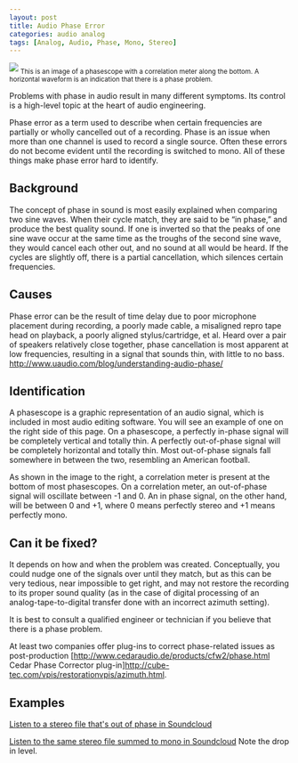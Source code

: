 ```yaml
---
layout: post
title: Audio Phase Error
categories: audio analog
tags: [Analog, Audio, Phase, Mono, Stereo]
---
```


<img src="{{ site.baseurl }}/images/Audio_phase_error.png">
<sub>This is an image of a phasescope with a correlation meter along the bottom. A horizontal waveform is an indication that there is a phase problem.</sub>

Problems with phase in audio result in many different symptoms.  Its control is a high-level topic at the heart of audio engineering.

Phase error as a term used to describe when certain frequencies are partially or wholly cancelled out of a recording. Phase is an issue when more than one channel is used to record a single source. Often these errors do not become evident until the recording is switched to mono. All of these things make phase error hard to identify.

## Background
The concept of phase in sound is most easily explained when comparing two sine waves. When their cycle match, they are said to be “in phase,” and produce the best quality sound. If one is inverted so that the peaks of one sine wave occur at the same time as the troughs of the second sine wave, they would cancel each other out, and no sound at all would be heard. If the cycles are slightly off, there is a partial cancellation, which silences certain frequencies.

## Causes
Phase error can be the result of time delay due to poor microphone placement during recording, a poorly made cable, a misaligned repro tape head on playback, a poorly aligned stylus/cartridge, et al.  Heard over a pair of speakers relatively close together, phase cancellation is most apparent at low frequencies, resulting in a signal that sounds thin, with little to no bass.
<ref>http://www.uaudio.com/blog/understanding-audio-phase/</ref>

## Identification
A phasescope is a graphic representation of an audio signal, which is included in most audio editing software. You will see an example of one on the right side of this page. On a phasescope, a perfectly in-phase signal will be completely vertical and totally thin. A perfectly out-of-phase signal will be completely horizontal and totally thin. Most out-of-phase signals fall somewhere in between the two, resembling an American football.

As shown in the image to the right, a correlation meter is present at the bottom of most phasescopes. On a correlation meter, an out-of-phase signal will oscillate between -1 and 0. An in phase signal, on the other hand, will be between 0 and +1, where 0 means perfectly stereo and +1 means perfectly mono.

##  Can it be fixed?
It depends on how and when the problem was created. Conceptually, you could nudge one of the signals over until they match, but as this can be very tedious, near impossible to get right, and may not restore the recording to its proper sound quality (as in the case of digital processing of an analog-tape-to-digital transfer done with an incorrect azimuth setting).

It is best to consult a qualified engineer or technician if you believe that there is a phase problem.

At least two companies offer plug-ins to correct phase-related issues as post-production <ref>[http://www.cedaraudio.de/products/cfw2/phase.html Cedar Phase Corrector plug-in]</ref><ref>http://cube-tec.com/vpis/restorationvpis/azimuth.html</ref>.

##  Examples

[Listen to a stereo file that's out of phase in Soundcloud](https://soundcloud.com/av_artifact_atlas/phase-error-stereo-file)

[Listen to the same stereo file summed to mono in Soundcloud](https://soundcloud.com/av_artifact_atlas/phase-error-stereo-file-summed) Note the drop in level.


